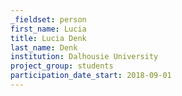 ```yaml
---
_fieldset: person
first_name: Lucia
title: Lucia Denk
last_name: Denk
institution: Dalhousie University
project_group: students
participation_date_start: 2018-09-01
---
```

